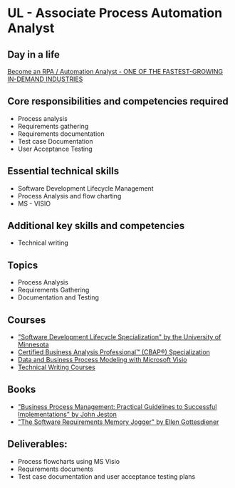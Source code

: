 # UL - Associate Process Automation Analyst

## Day in a life

[Become an RPA / Automation Analyst - ONE OF THE FASTEST-GROWING IN-DEMAND INDUSTRIES](https://www.youtube.com/watch?v=6K3sG-TiKCY&t=126s&ab_channel=TonyIA%28IntelligentAutomation%2CSimplified%29)

## Core responsibilities and competencies required

- Process analysis
- Requirements gathering
- Requirements documentation
- Test case Documentation
- User Acceptance Testing

## Essential technical skills

- Software Development Lifecycle Management
- Process Analysis and flow charting
- MS - VISIO

## Additional key skills and competencies

- Technical writing

## Topics

- Process Analysis
- Requirements Gathering
- Documentation and Testing

## Courses

- ["Software Development Lifecycle Specialization" by the University of Minnesota](https://www.coursera.org/specializations/software-development-lifecycle)
- [Certified Business Analysis Professional™ (CBAP®) Specialization](https://www.coursera.org/specializations/certified-business-analysis-professional-cbap)
- [Data and Business Process Modeling with Microsoft Visio](https://www.coursera.org/learn/data-and-business-process-modeling-with-microsoft-visio)
- [Technical Writing Courses](https://developers.google.com/tech-writing)

## Books

- ["Business Process Management: Practical Guidelines to Successful Implementations" by John Jeston](https://www.amazon.com/Business-Process-Management-Guidelines-Implementations-dp-0367771586/dp/0367771586/ref=dp_ob_title_bk)
- ["The Software Requirements Memory Jogger" by Ellen Gottesdiener](https://www.amazon.com/Software-Requirements-Memory-Jogger-TM-ebook/dp/B004WLO4Q4/)

## Deliverables:

- Process flowcharts using MS Visio
- Requirements documents
- Test case documentation and user acceptance testing plans